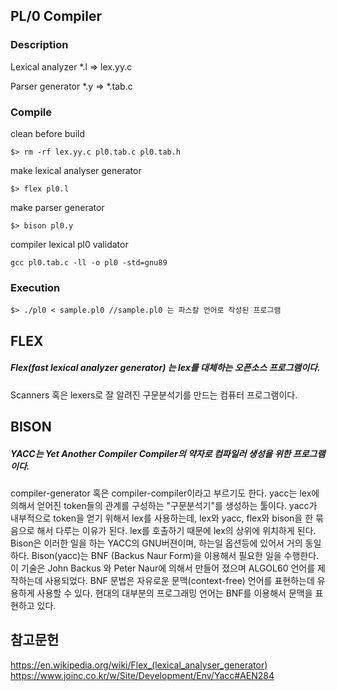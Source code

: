 ## PL/0 Compiler

### Description
Lexical analyzer
*.l => lex.yy.c

Parser generator
*.y => *.tab.c

### Compile
clean before build
````
$> rm -rf lex.yy.c pl0.tab.c pl0.tab.h
````
make lexical analyser generator
````
$> flex pl0.l
````
make parser generator
````
$> bison pl0.y
````
compiler lexical pl0 validator
````
gcc pl0.tab.c -ll -o pl0 -std=gnu89
````
### Execution
````
$> ./pl0 < sample.pl0 //sample.pl0 는 파스칼 언어로 작성된 프로그램
````

## FLEX
##### Flex(fast lexical analyzer generator) 는 lex를 대체하는 오픈소스 프로그램이다.
Scanners 혹은 lexers로 잘 알려진 구문분석기를 만드는 컴퓨터 프로그램이다.

## BISON

##### YACC는 Yet Another Compiler Compiler의 약자로 컴파일러 생성을 위한 프로그램 이다. 
compiler-generator 혹은 compiler-compiler이라고 부르기도 한다. yacc는 lex에 의해서 얻어진 token들의 관계를 구성하는 "구문분석기"를 생성하는 툴이다. yacc가 내부적으로 token을 얻기 위해서 lex를 사용하는데, lex와 yacc, flex와 bison을 한 묶음으로 해서 다루는 이유가 된다. lex를 호출하기 때문에 lex의 상위에 위치하게 된다. Bison은 이러한 일을 하는 YACC의 GNU버젼이며, 하는일 옵션등에 있어서 거의 동일하다.
Bison(yacc)는 BNF (Backus Naur Form)을 이용해서 필요한 일을 수행한다. 이 기술은 John Backus 와 Peter Naur에 의해서 만들어 졌으며 ALGOL60 언어를 제작하는데 사용되었다. BNF 문법은 자유로운 문맥(context-free) 언어를 표현하는데 유용하게 사용할 수 있다. 현대의 대부분의 프로그래밍 언어는 BNF를 이용해서 문맥을 표현하고 있다.

## 참고문헌
https://en.wikipedia.org/wiki/Flex_(lexical_analyser_generator)
https://www.joinc.co.kr/w/Site/Development/Env/Yacc#AEN284